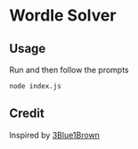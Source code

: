 # Wordle Solver

## Usage

Run and then follow the prompts

```shell
node index.js
```

## Credit

Inspired by [3Blue1Brown](https://youtu.be/v68zYyaEmEA)